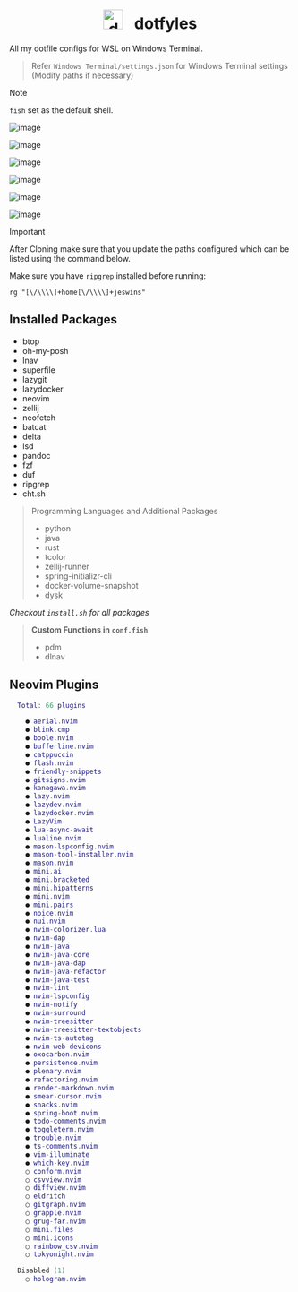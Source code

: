 <div align="center">
  
# <img src="https://github.com/user-attachments/assets/93df6e6d-31d1-486c-8dcb-557169d54139" alt="docker-svgrepo-com" style="width: 35px; height: 35px;"> &nbsp; dotfyles

</div>

All my dotfile configs for WSL on Windows Terminal.

> Refer `Windows Terminal/settings.json` for Windows Terminal settings (Modify paths if necessary)

> [!Note]
>
> `fish` set as the default shell.

![image](https://github.com/user-attachments/assets/67b0ce5c-84ce-48f7-800e-fcea824c8476)

![image](https://github.com/user-attachments/assets/cd2be0ac-5f92-4003-a975-3e7e94cbdfc0)

![image](https://github.com/user-attachments/assets/fc910974-0fbb-400b-9867-d2b8f7976e56)

![image](https://github.com/user-attachments/assets/12098082-9958-4e78-be54-0f563c4f10f1)

![image](https://github.com/user-attachments/assets/9fcbd7dc-85ad-45f5-acd5-86b5925cd9e3)

![image](https://github.com/user-attachments/assets/35edfaf9-7ca3-49e3-9b46-7d381810ed56)

> [!Important]
> After Cloning make sure that you update the paths configured which can be listed using the command below.
>
> Make sure you have `ripgrep` installed before running:
> ```fish
> rg "[\/\\\\]+home[\/\\\\]+jeswins"
> ```

## Installed Packages

- btop
- oh-my-posh
- lnav
- superfile
- lazygit
- lazydocker
- neovim
- zellij
- neofetch
- batcat
- delta
- lsd
- pandoc
- fzf
- duf
- ripgrep
- cht.sh

> Programming Languages and Additional Packages
>
> - python
> - java
> - rust
> - tcolor
> - zellij-runner
> - spring-initializr-cli
> - docker-volume-snapshot
> - dysk

_Checkout `install.sh` for all packages_

> **Custom Functions in `conf.fish`**
>
> - pdm
> - dlnav

## Neovim Plugins

```lua
  Total: 66 plugins

    ● aerial.nvim
    ● blink.cmp
    ● boole.nvim
    ● bufferline.nvim
    ● catppuccin
    ● flash.nvim
    ● friendly-snippets
    ● gitsigns.nvim
    ● kanagawa.nvim
    ● lazy.nvim
    ● lazydev.nvim
    ● lazydocker.nvim
    ● LazyVim
    ● lua-async-await
    ● lualine.nvim
    ● mason-lspconfig.nvim
    ● mason-tool-installer.nvim
    ● mason.nvim
    ● mini.ai
    ● mini.bracketed
    ● mini.hipatterns
    ● mini.nvim
    ● mini.pairs
    ● noice.nvim
    ● nui.nvim
    ● nvim-colorizer.lua
    ● nvim-dap
    ● nvim-java
    ● nvim-java-core
    ● nvim-java-dap
    ● nvim-java-refactor
    ● nvim-java-test
    ● nvim-lint
    ● nvim-lspconfig
    ● nvim-notify
    ● nvim-surround
    ● nvim-treesitter
    ● nvim-treesitter-textobjects
    ● nvim-ts-autotag
    ● nvim-web-devicons
    ● oxocarbon.nvim
    ● persistence.nvim
    ● plenary.nvim
    ● refactoring.nvim
    ● render-markdown.nvim
    ● smear-cursor.nvim
    ● snacks.nvim
    ● spring-boot.nvim
    ● todo-comments.nvim
    ● toggleterm.nvim
    ● trouble.nvim
    ● ts-comments.nvim
    ● vim-illuminate
    ● which-key.nvim
    ○ conform.nvim
    ○ csvview.nvim
    ○ diffview.nvim
    ○ eldritch
    ○ gitgraph.nvim
    ○ grapple.nvim
    ○ grug-far.nvim
    ○ mini.files
    ○ mini.icons
    ○ rainbow_csv.nvim
    ○ tokyonight.nvim

  Disabled (1)
    ○ hologram.nvim
```
